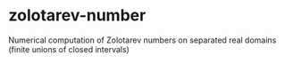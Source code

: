 # zolotarev-number
Numerical computation of Zolotarev numbers on separated real domains (finite unions of closed intervals)

